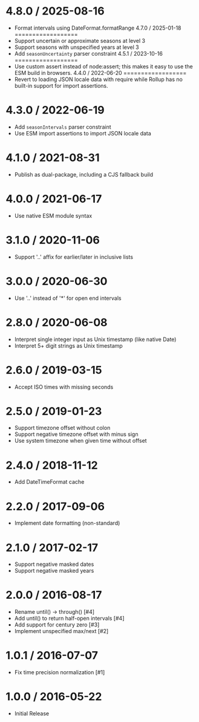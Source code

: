 4.8.0 / 2025-08-16
==================
  * Format intervals using DateFormat.formatRange
4.7.0 / 2025-01-18
==================
  * Support uncertain or approximate seasons at level 3
  * Support seasons with unspecified years at level 3
  * Add `seasonUncertainty` parser constraint
4.5.1 / 2023-10-16
==================
  * Use custom assert instead of node:assert;
    this makes it easy to use the ESM build in browsers.
4.4.0 / 2022-06-20
==================
  * Revert to loading JSON locale data with require
    while Rollup has no built-in support for import assertions.

4.3.0 / 2022-06-19
==================
  * Add `seasonIntervals` parser constraint
  * Use ESM import assertions to import JSON locale data

4.1.0 / 2021-08-31
==================
  * Publish as dual-package, including a CJS fallback build

4.0.0 / 2021-06-17
==================
  * Use native ESM module syntax

3.1.0 / 2020-11-06
==================
  * Support '..' affix for earlier/later in inclusive lists

3.0.0 / 2020-06-30
==================
  * Use '..' instead of '*' for open end intervals

2.8.0 / 2020-06-08
==================
  * Interpret single integer input as Unix timestamp (like native Date)
  * Interpret 5+ digit strings as Unix timestamp

2.6.0 / 2019-03-15
==================
  * Accept ISO times with missing seconds

2.5.0 / 2019-01-23
==================
  * Support timezone offset without colon
  * Support negative timezone offset with minus sign
  * Use system timezone when given time without offset

2.4.0 / 2018-11-12
==================
  * Add DateTimeFormat cache

2.2.0 / 2017-09-06
==================
  * Implement date formatting (non-standard)

2.1.0 / 2017-02-17
==================
  * Support negative masked dates
  * Support negative masked years

2.0.0 / 2016-08-17
==================
  * Rename until() -> through() [#4]
  * Add until() to return half-open intervals [#4]
  * Add support for century zero [#3]
  * Implement unspecified max/next [#2]

1.0.1 / 2016-07-07
==================
  * Fix time precision normalization [#1]

1.0.0 / 2016-05-22
==================
  * Initial Release
